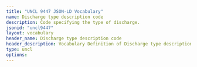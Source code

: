 ```yaml
---
title: "UNCL 9447 JSON-LD Vocabulary"
name: Discharge type description code
description: Code specifying the type of discharge.
jsonid: "uncl9447"
layout: vocabulary
header_name: Discharge type description code
header_description: Vocabulary Definition of Discharge type description code semantics in HTML format. JSON-LD format is available at [uncl9447.jsonld](/vocabulary/uncl9447.jsonld)
type: uncl
options:
---
```

